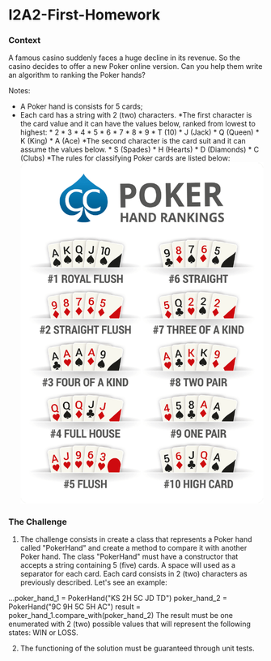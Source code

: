 # I2A2-First-Homework

### Context

A famous casino suddenly faces a huge decline in its revenue. So the casino decides to offer a new Poker online version. Can you help them write an algorithm to ranking the Poker hands?

Notes:

* A Poker hand is consists for 5 cards;
* Each card has a string with 2 (two) characters.
		*The first character is the card value and it can have the values below, ranked from lowest to highest:
				* 2
				* 3
				* 4
				* 5
				* 6
				* 7
				* 8
				* 9
				* T (10)
				* J (Jack)
				* Q (Queen)
				* K (King)
				* A (Ace)
		*The second character is the card suit and it can assume the values below.
				* S (Spades)
				* H (Hearts)
				* D (Diamonds)
				* C (Clubs)
*The rules for classifying Poker cards are listed below:
![](https://github.com/Ceviche98/I2A2-First-Homework/blob/master/poker-hand-rankings.png )


### The Challenge


1. The challenge consists in create a class that represents a Poker hand called "PokerHand" and create a method to compare it with another Poker hand. The class "PokerHand" must have a constructor that accepts a string containing 5 (five) cards. A space will used as a separator for each card. Each card consists in 2 (two) characters as previously described. Let's see an example:

...poker_hand_1 = PokerHand("KS 2H 5C JD TD")
poker_hand_2 = PokerHand("9C 9H 5C 5H AC")
result = poker_hand_1.compare_with(poker_hand_2)
The result must be one enumerated with 2 (two) possible values that will represent
the following states: WIN or LOSS.

2. The functioning of the solution must be guaranteed through unit tests. 